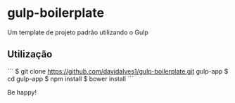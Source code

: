 # gulp-boilerplate
Um template de projeto padrão utilizando o Gulp

## Utilização
´´´
$ git clone https://github.com/davidalves1/gulp-boilerplate.git gulp-app
$ cd gulp-app
$ npm install
$ bower install
´´´

Be happy!
